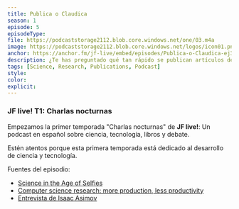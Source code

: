 ```yaml
---
title: Publica o Claudica
season: 1
episode: 5
episodeType:
file: https://podcaststorage2112.blob.core.windows.net/one/03.m4a
image: https://podcaststorage2112.blob.core.windows.net/logos/icon01.png
anchor: https://anchor.fm/jf-live/embed/episodes/Publica-o-Claudica-ej3bf5
description: ¿Te has preguntado qué tan rápido se publican artículos de investigación? Te sorprenderá saber que en cada año se publica con mayor rapidez ¿Eso implica una mayor productividad en las ciencias? En este episodio descubriremos la cultura del Publish or Perish.
tags: [Science, Research, Publications, Podcast]
style:
color:
explicit:
---
```


### JF live! T1: Charlas nocturnas
Empezamos la primer temporada "Charlas nocturnas" de **JF live!**: Un podcast en español sobre ciencia, tecnología, libros y debate.

Estén atentos porque esta primera temporada está dedicado al desarrollo de ciencia y tecnología.

Fuentes del episodio:
- [Science in the Age of Selfies](https://www.pnas.org/content/113/34/9384)
- [Computer science research: more production, less productivity](https://link.springer.com/article/10.1007/s11192-013-1178-2)
- [Entrevista de Isaac Asimov](https://www.youtube.com/watch?time_continue=45&v=OvMZxNmWoko&feature=emb_title)
